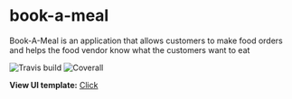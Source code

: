 # book-a-meal
Book-A-Meal is an application that allows customers to make food orders and helps the food vendor know what the customers want to eat

![Travis build](https://img.shields.io/travis/Dikaeinstein/book-a-meal.svg?style=flat-square)
![Coverall](https://img.shields.io/coveralls/github/jekyll/jekyll.svg?style=flat-square)

**View UI template:** [Click](https://dikaeinstein.github.io/book-a-meal/UI/index.html)
